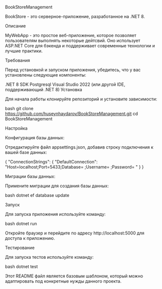 BookStoreManagement

BookStore - это серверное-приложение, разработанное на .NET 8.

Описание

MyWebApp - это простое веб-приложение, которое позволяет пользователям выполнять некоторые дейтсвий. Оно использует ASP.NET Core для бэкенда и поддерживает современные технологии и лучшие практики.

Требования

Перед установкой и запуском приложения, убедитесь, что у вас установлены следующие компоненты:

.NET 8 SDK
Postgresql
Visual Studio 2022 (или другой IDE, поддерживающий .NET 8)
Установка

Для начала работы клонируйте репозиторий и установите зависимости:

bash git clone https://github.com/huseynhaydarov/BookStoreManagement.git cd BookStoreManagement

Настройка

Конфигурация базы данных:

Отредактируйте файл appsettings.json, добавив строку подключения к вашей базе данных:

{ "ConnectionStrings": { "DefaultConnection": "Host=localhost;Port=5433;Database= ;Username= ;Password= " } }

Миграции базы данных:

Примените миграции для создания базы данных:

bash dotnet ef database update

Запуск

Для запуска приложения используйте команду:

bash dotnet run

Откройте браузер и перейдите по адресу http://localhost:5000 для доступа к приложению.

Тестирование

Для запуска тестов используйте команду:

bash dotnet test

Этот README файл является базовым шаблоном, который можно адаптировать под конкретные нужды данного проекта.
